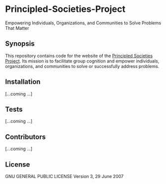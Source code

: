 # Principled-Societies-Project
Empowering Individuals, Organizations, and Communities to Solve Problems That Matter

## Synopsis

This repository contains code for the website of the [Principled Societies Project](http://www.PrincipledSocietiesProject.org). Its mission is to facilitate group cognition and empower individuals, organizations, and communities to solve or successfully address problems. 


## Installation

[...coming ...]

## Tests

[...coming ...]

## Contributors

[...coming ...]

## License

GNU GENERAL PUBLIC LICENSE Version 3, 29 June 2007
